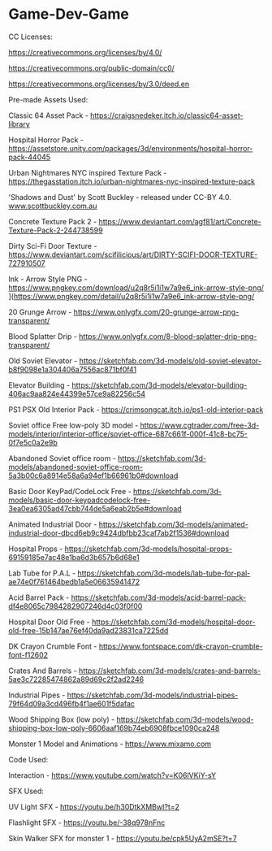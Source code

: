# Game-Dev-Game
CC Licenses:

https://creativecommons.org/licenses/by/4.0/

https://creativecommons.org/public-domain/cc0/

https://creativecommons.org/licenses/by/3.0/deed.en


Pre-made Assets Used:


Classic 64 Asset Pack - https://craigsnedeker.itch.io/classic64-asset-library

Hospital Horror Pack - https://assetstore.unity.com/packages/3d/environments/hospital-horror-pack-44045

Urban Nightmares NYC inspired Texture Pack - https://thegasstation.itch.io/urban-nightmares-nyc-inspired-texture-pack

'Shadows and Dust' by Scott Buckley - released under CC-BY 4.0. www.scottbuckley.com.au

Concrete Texture Pack 2 - https://www.deviantart.com/agf81/art/Concrete-Texture-Pack-2-244738599

Dirty Sci-Fi Door Texture - https://www.deviantart.com/scifilicious/art/DIRTY-SCIFI-DOOR-TEXTURE-727910507

Ink - Arrow Style PNG - https://www.pngkey.com/download/u2q8r5i1i1w7a9e6_ink-arrow-style-png/ ](https://www.pngkey.com/detail/u2q8r5i1i1w7a9e6_ink-arrow-style-png/

20 Grunge Arrow - https://www.onlygfx.com/20-grunge-arrow-png-transparent/ 

Blood Splatter Drip - https://www.onlygfx.com/8-blood-splatter-drip-png-transparent/ 

Old Soviet Elevator - https://sketchfab.com/3d-models/old-soviet-elevator-b8f9098e1a304406a7556ac871bf0f41 

Elevator Building - https://sketchfab.com/3d-models/elevator-building-406ac9aa824e44399e57ce9a82256c54

PS1 PSX Old Interior Pack - https://crimsongcat.itch.io/ps1-old-interior-pack 

Soviet office Free low-poly 3D model - https://www.cgtrader.com/free-3d-models/interior/interior-office/soviet-office-687c661f-000f-41c8-bc75-0f7e5c0a2e9b 

Abandoned Soviet office room - https://sketchfab.com/3d-models/abandoned-soviet-office-room-5a3b00c6a8914e58a6a94ef1b66961b0#download 

Basic Door KeyPad/CodeLock Free - https://sketchfab.com/3d-models/basic-door-keypadcodelock-free-3ea0ea6305ad47cbb744de5a6eab2b5e#download  

Animated Industrial Door - https://sketchfab.com/3d-models/animated-industrial-door-dbcd6eb9c9424dbfbb23caf7ab2f1536#download 

Hospital Props - https://sketchfab.com/3d-models/hospital-props-69159185e7ac48e1ba6d3b657b6d68e1 

Lab Tube for P.A.L - https://sketchfab.com/3d-models/lab-tube-for-pal-ae74e0f761464bedb1a5e06635941472 

Acid Barrel Pack - https://sketchfab.com/3d-models/acid-barrel-pack-df4e8065c7984282907246d4c03f0f00 

Hospital Door Old Free - https://sketchfab.com/3d-models/hospital-door-old-free-15b147ae76ef40da9ad23831ca7225dd 

DK Crayon Crumble Font - https://www.fontspace.com/dk-crayon-crumble-font-f12602

Crates And Barrels - https://sketchfab.com/3d-models/crates-and-barrels-5ae3c72285474862a89d69c2f2ad2246 

Industrial Pipes - https://sketchfab.com/3d-models/industrial-pipes-79f64d09a3cd496fb4f1ae601f5dafac

Wood Shipping Box (low poly) - https://sketchfab.com/3d-models/wood-shipping-box-low-poly-6606aaf169b74eb6908fbce1090ca248

Monster 1 Model and Animations - https://www.mixamo.com

Code Used:

Interaction - https://www.youtube.com/watch?v=K06lVKiY-sY

SFX Used:

UV Light SFX - https://youtu.be/h30DtkXMBwI?t=2

Flashlight SFX - https://youtu.be/-38q978nFnc

Skin Walker SFX for monster 1 - https://youtu.be/cpk5UyA2mSE?t=7

